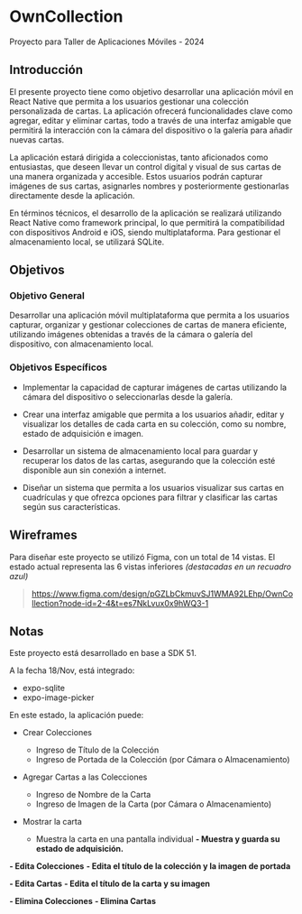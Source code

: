 # OwnCollection
Proyecto para Taller de Aplicaciones Móviles - 2024

## Introducción

El presente proyecto tiene como objetivo desarrollar una aplicación móvil en React Native que permita a los usuarios gestionar una colección personalizada de cartas. La aplicación ofrecerá funcionalidades clave como agregar, editar y eliminar cartas, todo a través de una interfaz amigable que permitirá la interacción con la cámara del dispositivo o la galería para añadir nuevas cartas.

La aplicación estará dirigida a coleccionistas, tanto aficionados como entusiastas, que deseen llevar un control digital y visual de sus cartas de una manera organizada y accesible. Estos usuarios podrán capturar imágenes de sus cartas, asignarles nombres y posteriormente gestionarlas directamente desde la aplicación.

En términos técnicos, el desarrollo de la aplicación se realizará utilizando React Native como framework principal, lo que permitirá la compatibilidad con dispositivos Android e iOS, siendo multiplataforma. Para gestionar el almacenamiento local, se utilizará SQLite.


## Objetivos
### Objetivo General

Desarrollar una aplicación móvil multiplataforma que permita a los usuarios capturar, organizar y gestionar colecciones de cartas de manera eficiente, utilizando imágenes obtenidas a través de la cámara o galería del dispositivo, con almacenamiento local.

### Objetivos Específicos

- Implementar la capacidad de capturar imágenes de cartas utilizando la cámara del dispositivo o seleccionarlas desde la galería.

- Crear una interfaz amigable que permita a los usuarios añadir, editar y visualizar los detalles de cada carta en su colección, como su nombre, estado de adquisición e imagen.

- Desarrollar un sistema de almacenamiento local para guardar y recuperar los datos de las cartas, asegurando que la colección esté disponible aun sin conexión a internet.

- Diseñar un sistema que permita a los usuarios visualizar sus cartas en cuadrículas y que ofrezca opciones para filtrar y clasificar las cartas según sus características.

## Wireframes

Para diseñar este proyecto se utilizó Figma, con un total de 14 vistas. El estado actual representa las 6 vistas inferiores _(destacadas en un recuadro azul)_

> https://www.figma.com/design/pGZLbCkmuvSJ1WMA92LEhp/OwnCollection?node-id=2-4&t=es7NkLvux0x9hWQ3-1

## Notas

Este proyecto está desarrollado en base a SDK 51.

A la fecha 18/Nov, está integrado:

- expo-sqlite
- expo-image-picker

En este estado, la aplicación puede:

- Crear Colecciones
    - Ingreso de Título de la Colección
    - Ingreso de Portada de la Colección (por Cámara o Almacenamiento)

- Agregar Cartas a las Colecciones
    - Ingreso de Nombre de la Carta
    - Ingreso de Imagen de la Carta (por Cámara o Almacenamiento)

- Mostrar la carta
    - Muestra la carta en una pantalla individual
    **- Muestra y guarda su estado de adquisición.**

 **- Edita Colecciones**
    **- Edita el título de la colección y la imagen de portada**

 **- Edita Cartas**
    **- Edita el título de la carta y su imagen**
    
 **- Elimina Colecciones**
 **- Elimina Cartas**
